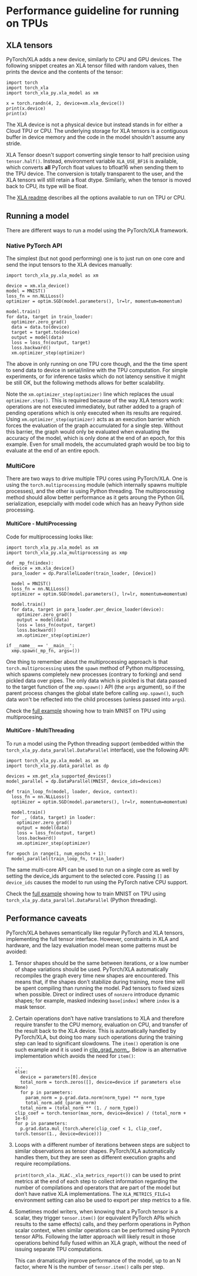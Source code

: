 # Performance guideline for running on TPUs

## XLA tensors

PyTorch/XLA adds a new device, similarly to CPU and GPU devices. The following snippet creates an XLA tensor filled with random values, then prints the device and the contents of the tensor:

```
import torch
import torch_xla
import torch_xla_py.xla_model as xm

x = torch.randn(4, 2, device=xm.xla_device())
print(x.device)
print(x)
```

The XLA device is not a physical device but instead stands in for either a Cloud TPU or CPU. The underlying storage for XLA tensors is a contiguous buffer in device memory and the code in the model shouldn't assume any stride.

XLA Tensor doesn't support converting single tensor to half precision using `tensor.half()`. Instead, environment variable `XLA_USE_BF16` is available, which converts **all** PyTorch float values to bfloat16 when sending them to the TPU device. The conversion is totally transparent to the user, and the XLA tensors will still retain a float dtype. Similarly, when the tensor is moved back to CPU, its type will be float.

The [XLA readme](https://github.com/pytorch/xla/blob/master/README.md) describes all the options available to run on TPU or CPU.

## Running a model

There are different ways to run a model using the PyTorch/XLA framework.

### Native PyTorch API

The simplest (but not good performing) one is to just run on one core and send the input tensors to the XLA devices manually:

```
import torch_xla_py.xla_model as xm

device = xm.xla_device()
model = MNIST()
loss_fn = nn.NLLLoss()
optimizer = optim.SGD(model.parameters(), lr=lr, momentum=momentum)

model.train()
for data, target in train_loader:
  optimizer.zero_grad()
  data = data.to(device)
  target = target.to(device)
  output = model(data)
  loss = loss_fn(output, target)
  loss.backward()
  xm.optimizer_step(optimizer)
```

The above in only running on one TPU core though, and the the time spent to send data to device in serial/inline with the TPU computation.
For simple experiments, or for inference tasks which do not latency sensitive it might be still OK, but the following methods allows for better scalability.

Note the `xm.optimizer_step(optimizer)` line which replaces the usual `optimizer.step()`. This is required because of the way XLA tensors work: operations are not executed immediately, but rather added to a graph of pending operations which is only executed when its results are required. Using `xm.optimizer_step(optimizer)` acts as an execution barrier which forces the evaluation of the graph accumulated for a single step. Without this barrier, the graph would only be evaluated when evaluating the accuracy of the model, which is only done at the end of an epoch, for this example. Even for small models, the accumulated graph would be too big to evaluate at the end of an entire epoch.

### MultiCore

There are two ways to drive multiple TPU cores using PyTorch/XLA. One is using the `torch.multiprocessing` module (which internally spawns multiple processes), and the other is using Python threading.
The multiprocessing method should allow better performance as it gets aroung the Python GIL serialization, esepcially with model code which has an heavy Python side processing.

#### MultiCore - MultiProcessing

Code for multiprocessing looks like:

```
import torch_xla_py.xla_model as xm
import torch_xla_py.xla_multiprocessing as xmp

def _mp_fn(index):
  device = xm.xla_device()
  para_loader = dp.ParallelLoader(train_loader, [device])
  
  model = MNIST()
  loss_fn = nn.NLLLoss()
  optimizer = optim.SGD(model.parameters(), lr=lr, momentum=momentum)

  model.train()
  for data, target in para_loader.per_device_loader(device):
    optimizer.zero_grad()
    output = model(data)
    loss = loss_fn(output, target)
    loss.backward()
    xm.optimizer_step(optimizer)
  
if __name__ == '__main__':
  xmp.spawn(_mp_fn, args=())
```

One thing to remember about the multiprocessing approach is that `torch.multiprocessing` uses the `spawn` method of Python multiprocessing, which spawns completely new processes (contrary to forking) and send pickled data over pipes.
The only data which is pickled is that data passed to the target function of the `xmp.spawn()` API (the `args` argument), so if the parent process changes the global state before calling `xmp.spawn()`, such data won't be reflected into the child processes (unless passed into `args`).

Check the [full example](https://github.com/pytorch/xla/blob/master/test/test_train_mp_mnist.py) showing how to train MNIST on TPU using multiprocesing.

#### MultiCore - MultiThreading

To run a model using the Python threading support (embedded within the `torch_xla_py.data_parallel.DataParallel` interface), use the following API:

```
import torch_xla_py.xla_model as xm
import torch_xla_py.data_parallel as dp

devices = xm.get_xla_supported_devices()
model_parallel = dp.DataParallel(MNIST, device_ids=devices)

def train_loop_fn(model, loader, device, context):
  loss_fn = nn.NLLLoss()
  optimizer = optim.SGD(model.parameters(), lr=lr, momentum=momentum)

  model.train()
  for _, (data, target) in loader:
    optimizer.zero_grad()
    output = model(data)
    loss = loss_fn(output, target)
    loss.backward()
    xm.optimizer_step(optimizer)

for epoch in range(1, num_epochs + 1):
  model_parallel(train_loop_fn, train_loader)
```

The same multi-core API can be used to run on a single core as well by setting the device_ids argument to the selected core. Passing `[]` as `device_ids` causes the model to run using the PyTorch native CPU support.

Check the [full example](https://github.com/pytorch/xla/blob/master/test/test_train_mnist.py) showing how to train MNIST on TPU using `torch_xla_py.data_parallel.DataParallel` (Python threading).

## Performance caveats

PyTorch/XLA behaves semantically like regular PyTorch and XLA tensors, implementing the full tensor interface. However, constraints in XLA and hardware, and the lazy evaluation model mean some patterns must be avoided:

1.  Tensor shapes should be the same between iterations, or a low number of shape variations should be used. PyTorch/XLA automatically recompiles the graph every time new shapes are encountered. This means that, if the shapes don’t stabilize during training, more time will be spent compiling than running the model. Pad tensors to fixed sizes when possible. Direct or indirect uses of `nonzero` introduce dynamic shapes; for example, masked indexing `base[index]` where `index` is a mask tensor.
2.  Certain operations don’t have native translations to XLA and therefore require transfer to the CPU memory, evaluation on CPU, and transfer of the result back to the XLA device. This is automatically handled by PyTorch/XLA, but doing too many such operations during the training step can lead to significant slowdowns. The `item()` operation is one such example and it is used in [clip_grad_norm_](https://github.com/pytorch/pytorch/blob/de19eeee99a2a282fc441f637b23d8e50c75ecd1/torch/nn/utils/clip_grad.py#L33). Below is an alternative implementation which avoids the need for `item()`:

    ```
    ...
    else:
      device = parameters[0].device
      total_norm = torch.zeros([], device=device if parameters else None)
      for p in parameters:
        param_norm = p.grad.data.norm(norm_type) ** norm_type
        total_norm.add_(param_norm)
      total_norm = (total_norm ** (1. / norm_type))
    clip_coef = torch.tensor(max_norm, device=device) / (total_norm + 1e-6)
    for p in parameters:
      p.grad.data.mul_(torch.where(clip_coef < 1, clip_coef, torch.tensor(1., device=device)))
    ```


3.  Loops with a different number of iterations between steps are subject to similar observations as tensor shapes. PyTorch/XLA automatically handles them, but they are seen as different execution graphs and require recompilations.

    `print(torch_xla._XLAC._xla_metrics_report())` can be used to print metrics at the end of each step to collect information regarding the number of compilations and operators that are part of the model but don’t have native XLA implementations. The `XLA_METRICS_FILE=1` environment setting can also be used to export per step metrics to a file.

4. Sometimes model writers, when knowing that a PyTorch tensor is a scalar, they trigger `tensor.item()` (or equivalent PyTorch APIs which results to the same effects) calls, and they perform operations in Python scalar context, when similar operations can be performed using Pytorch tensor APIs. Following the latter approach will likely result in those operations behind fully fused within an XLA graph, without the need of issuing separate TPU computations.

   This can dramatically improve performance of the model, up to an N factor, where N is the number of `tensor.item()` calls per step.

